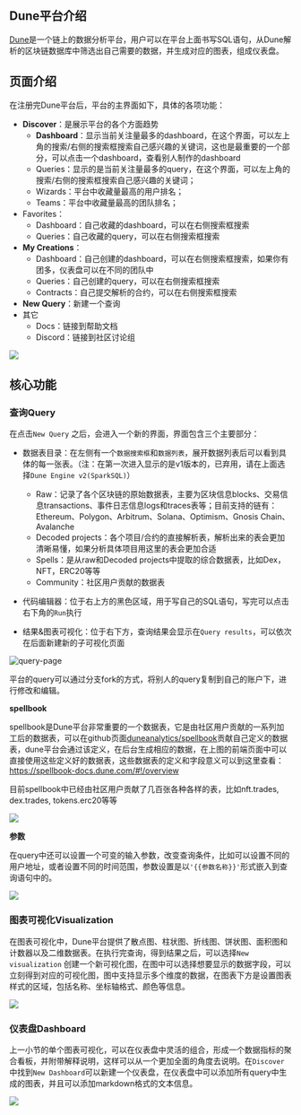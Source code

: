 ## Dune平台介绍

[Dune](dune.com)是一个链上的数据分析平台，用户可以在平台上面书写SQL语句，从Dune解析的区块链数据库中筛选出自己需要的数据，并生成对应的图表，组成仪表盘。



## 页面介绍

在注册完Dune平台后，平台的主界面如下，具体的各项功能：

- **Discover**：是展示平台的各个方面趋势
  - **Dashboard**：显示当前关注量最多的dashboard，在这个界面，可以左上角的搜索/右侧的搜索框搜索自己感兴趣的关键词，这也是最重要的一个部分，可以点击一个dashboard，查看别人制作的dashboard
  - Queries：显示的是当前关注量最多的query，在这个界面，可以左上角的搜索/右侧的搜索框搜索自己感兴趣的关键词；
  - Wizards：平台中收藏量最高的用户排名；
  - Teams：平台中收藏量最高的团队排名；
- Favorites：
  - Dashboard：自己收藏的dashboard，可以在右侧搜索框搜索
  - Queries：自己收藏的query，可以在右侧搜索框搜索
- **My Creations**：
  - Dashboard：自己创建的dashboard，可以在右侧搜索框搜索，如果你有团多，仪表盘可以在不同的团队中
  - Queries：自己创建的query，可以在右侧搜索框搜索
  - Contracts：自己提交解析的合约，可以在右侧搜索框搜索
- **New Query**：新建一个查询
- 其它
  - Docs：链接到帮助文档
  - Discord：链接到社区讨论组

![](images/main-page.png)

## 核心功能

### 查询Query

在点击`New Query` 之后，会进入一个新的界面，界面包含三个主要部分：

- 数据表目录：在左侧有一个`数据搜索框`和`数据列表`，展开数据列表后可以看到具体的每一张表。（注：在第一次进入显示的是v1版本的，已弃用，请在上面选择`Dune Engine v2(SparkSQL)`）
  - Raw：记录了各个区块链的原始数据表，主要为区块信息blocks、交易信息transactions、事件日志信息logs和traces表等；目前支持的链有：Ethereum、Polygon、Arbitrum、Solana、Optimism、Gnosis Chain、Avalanche
  - Decoded projects：各个项目/合约的直接解析表，解析出来的表会更加清晰易懂，如果分析具体项目用这里的表会更加合适
  - Spells：是从raw和Decoded projects中提取的综合数据表，比如Dex，NFT，ERC20等等
  - Community：社区用户贡献的数据表

- 代码编辑器：位于右上方的黑色区域，用于写自己的SQL语句，写完可以点击右下角的`Run`执行
- 结果&图表可视化：位于右下方，查询结果会显示在`Query results`，可以依次在后面新建新的子可视化页面

![query-page](images/query-page.png)

平台的query可以通过分支fork的方式，将别人的query复制到自己的账户下，进行修改和编辑。

**spellbook**

spellbook是Dune平台非常重要的一个数据表，它是由社区用户贡献的一系列加工后的数据表，可以在github页面[duneanalytics/spellbook](https://github.com/duneanalytics/spellbook)贡献自己定义的数据表，dune平台会通过该定义，在后台生成相应的数据，在上图的前端页面中可以直接使用这些定义好的数据表，这些数据表的定义和字段意义可以到这里查看：https://spellbook-docs.dune.com/#!/overview

目前spellbook中已经由社区用户贡献了几百张各种各样的表，比如nft.trades, dex.trades, tokens.erc20等等

![](images/spellbook.png)

**参数**

在query中还可以设置一个可变的输入参数，改变查询条件，比如可以设置不同的用户地址，或者设置不同的时间范围，参数设置是以`'{{参数名称}}'`形式嵌入到查询语句中的。

![](images/query-params.png)

### 图表可视化Visualization

在图表可视化中，Dune平台提供了散点图、柱状图、折线图、饼状图、面积图和计数器以及二维数据表。在执行完查询，得到结果之后，可以选择`New visualization` 创建一个新可视化图，在图中可以选择想要显示的数据字段，可以立刻得到对应的可视化图，图中支持显示多个维度的数据，在图表下方是设置图表样式的区域，包括名称、坐标轴格式、颜色等信息。

![](images/visualization.png)

 ### 仪表盘Dashboard

上一小节的单个图表可视化，可以在仪表盘中灵活的组合，形成一个数据指标的聚合看板，并附带解释说明，这样可以从一个更加全面的角度去说明。在`Discover`中找到`New Dashboard`可以新建一个仪表盘，在仪表盘中可以添加所有query中生成的图表，并且可以添加markdown格式的文本信息。



![](images/dashboard.png)

